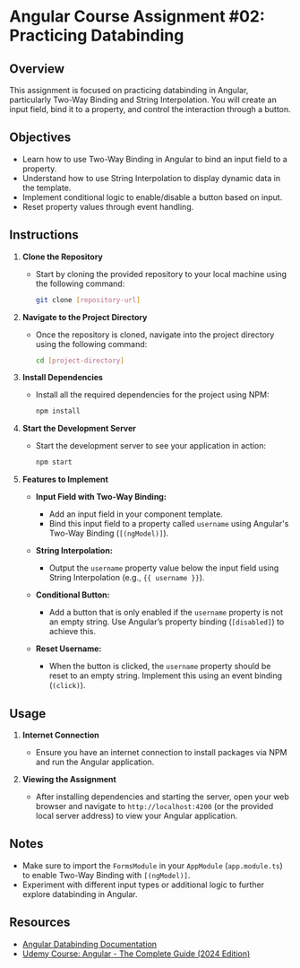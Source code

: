 # Angular Course Assignment #02: Practicing Databinding

## Overview
This assignment is focused on practicing databinding in Angular, particularly Two-Way Binding and String Interpolation. You will create an input field, bind it to a property, and control the interaction through a button.

## Objectives
- Learn how to use Two-Way Binding in Angular to bind an input field to a property.
- Understand how to use String Interpolation to display dynamic data in the template.
- Implement conditional logic to enable/disable a button based on input.
- Reset property values through event handling.

## Instructions

1. **Clone the Repository**
   - Start by cloning the provided repository to your local machine using the following command:
     ```bash
     git clone [repository-url]
     ```

2. **Navigate to the Project Directory**
   - Once the repository is cloned, navigate into the project directory using the following command:
     ```bash
     cd [project-directory]
     ```

3. **Install Dependencies**
   - Install all the required dependencies for the project using NPM:
     ```bash
     npm install
     ```

4. **Start the Development Server**
   - Start the development server to see your application in action:
     ```bash
     npm start
     ```

5. **Features to Implement**
   - **Input Field with Two-Way Binding:**
     - Add an input field in your component template.
     - Bind this input field to a property called `username` using Angular's Two-Way Binding (`[(ngModel)]`).
   
   - **String Interpolation:**
     - Output the `username` property value below the input field using String Interpolation (e.g., `{{ username }}`).

   - **Conditional Button:**
     - Add a button that is only enabled if the `username` property is not an empty string. Use Angular’s property binding (`[disabled]`) to achieve this.
   
   - **Reset Username:**
     - When the button is clicked, the `username` property should be reset to an empty string. Implement this using an event binding (`(click)`).

## Usage

1. **Internet Connection**
   - Ensure you have an internet connection to install packages via NPM and run the Angular application.

2. **Viewing the Assignment**
   - After installing dependencies and starting the server, open your web browser and navigate to `http://localhost:4200` (or the provided local server address) to view your Angular application.

## Notes
- Make sure to import the `FormsModule` in your `AppModule` (`app.module.ts`) to enable Two-Way Binding with `[(ngModel)]`.
- Experiment with different input types or additional logic to further explore databinding in Angular.

## Resources
- [Angular Databinding Documentation](https://angular.io/guide/binding-syntax)
- [Udemy Course: Angular - The Complete Guide (2024 Edition)](https://www.udemy.com/course/the-complete-guide-to-angular-2/)